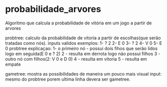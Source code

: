 # probabilidade_arvores
Algoritmo que calcula a probabilidade de vitória em um jogo a partir de arvores

probtree:
calculo da probabilidade de vitoria a partir de escolhas(que serão tratadas como nós).
inputs validos exemplos:
1-	? 2
2-	E 0
3-	? 2
4-	V 0
5-	E 0
probtree
explicaçao: 
1- o primeiro nó - possui dois fihos que serão lidos logo em seguida(E 0 e ? 2)
2 - resulta em derrota logo não possui filhos
3 - outro nó com filhos(2: V 0 e D 0)
4 - resulta em vitoria 
5 - resulta em empate

gametree: mostra as possibilidades de maneira um pouco mais visual
input: mesmo do probtree porem ultima linha devera ser gametree.
